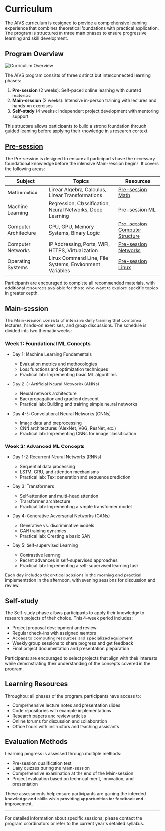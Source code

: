 # Curriculum

The AIVS curriculum is designed to provide a comprehensive learning experience that combines theoretical foundations with practical application. The program is structured in three main phases to ensure progressive learning and skill development.

## Program Overview

![Curriculum Overview](assets/curriculum_overview.png)

The AIVS program consists of three distinct but interconnected learning phases:

1. **Pre-session** (2 weeks): Self-paced online learning with curated materials
2. **Main-session** (2 weeks): Intensive in-person training with lectures and hands-on exercises
3. **Self-study** (4 weeks): Independent project development with mentoring support

This structure allows participants to build a strong foundation through guided learning before applying their knowledge in a research context.

## [Pre-session](presession.md)


The Pre-session is designed to ensure all participants have the necessary foundational knowledge before the intensive Main-session begins. It covers the following areas:

| Subject | Topics | Resources |
|---------|--------|-----------|
| Mathematics | Linear Algebra, Calculus, Linear Transformations | [Pre-session Math](presession.md#1-basic-math) |
| Machine Learning | Regression, Classification, Neural Networks, Deep Learning | [Pre-session ML](presession.md#2-basic-online-lectures) |
| Computer Architecture | CPU, GPU, Memory Systems, Binary Logic | [Pre-session Computer Structure](presession.md#3-basic-computer-structure) |
| Computer Networks | IP Addressing, Ports, WiFi, HTTPS, Virtualization | [Pre-session Networks](presession.md#4-basic-computer-network) |
| Operating Systems | Linux Command Line, File Systems, Environment Variables | [Pre-session Linux](presession.md#5-basic-operating-linux-system) |

Participants are encouraged to complete all recommended materials, with additional resources available for those who want to explore specific topics in greater depth.

## Main-session

The Main-session consists of intensive daily training that combines lectures, hands-on exercises, and group discussions. The schedule is divided into two thematic weeks:

### Week 1: Foundational ML Concepts

- Day 1: Machine Learning Fundamentals
  - Evaluation metrics and methodologies
  - Loss functions and optimization techniques
  - Practical lab: Implementing basic ML algorithms

- Day 2-3: Artificial Neural Networks (ANNs)
  - Neural network architecture
  - Backpropagation and gradient descent
  - Practical lab: Building and training simple neural networks

- Day 4-5: Convolutional Neural Networks (CNNs)
  - Image data and preprocessing
  - CNN architectures (AlexNet, VGG, ResNet, etc.)
  - Practical lab: Implementing CNNs for image classification

### Week 2: Advanced ML Concepts

- Day 1-2: Recurrent Neural Networks (RNNs)
  - Sequential data processing
  - LSTM, GRU, and attention mechanisms
  - Practical lab: Text generation and sequence prediction

- Day 3: Transformers
  - Self-attention and multi-head attention
  - Transformer architecture
  - Practical lab: Implementing a simple transformer model

- Day 4: Generative Adversarial Networks (GANs)
  - Generative vs. discriminative models
  - GAN training dynamics
  - Practical lab: Creating a basic GAN

- Day 5: Self-supervised Learning
  - Contrastive learning
  - Recent advances in self-supervised approaches
  - Practical lab: Implementing a self-supervised learning task

Each day includes theoretical sessions in the morning and practical implementation in the afternoon, with evening sessions for discussion and review.

## Self-study

The Self-study phase allows participants to apply their knowledge to research projects of their choice. This 4-week period includes:

- Project proposal development and review
- Regular check-ins with assigned mentors
- Access to computing resources and specialized equipment
- Weekly group sessions to share progress and get feedback
- Final project documentation and presentation preparation

Participants are encouraged to select projects that align with their interests while demonstrating their understanding of the concepts covered in the program.

## Learning Resources

Throughout all phases of the program, participants have access to:

- Comprehensive lecture notes and presentation slides
- Code repositories with example implementations
- Research papers and review articles
- Online forums for discussion and collaboration
- Office hours with instructors and teaching assistants

## Evaluation Methods

Learning progress is assessed through multiple methods:

- Pre-session qualification test
- Daily quizzes during the Main-session
- Comprehensive examination at the end of the Main-session
- Project evaluation based on technical merit, innovation, and presentation

These assessments help ensure participants are gaining the intended knowledge and skills while providing opportunities for feedback and improvement.

---

For detailed information about specific sessions, please contact the program coordinators or refer to the current year's detailed syllabus.
